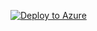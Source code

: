 [![Deploy to Azure](https://azuredeploy.net/deploybutton.png)](https://portal.azure.com/#create/Microsoft.Template/uri/https%3A%2F%2Fraw.githubusercontent.com%2Fani0989%2FBlobTriggerFunction%2Fmaster%2Fdeploy%2Fdeployazure.json)